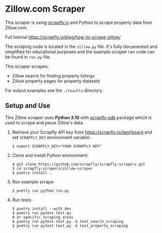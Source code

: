 # Zillow.com Scraper

This scraper is using [scrapfly.io](https://scrapfly.io/) and Python to scrape property data from Zillow.com. 

Full tutorial <https://scrapfly.io/blog/how-to-scrape-zillow/>

The scraping code is located in the `zillow.py` file. It's fully documented and simplified for educational purposes and the example scraper run code can be found in `run.py` file.

This scraper scrapes:
- Zillow search for finding property listings
- Zillow property pages for property datasets

For output examples see the `./results` directory.

## Setup and Use

This Zillow scraper uses __Python 3.10__ with [scrapfly-sdk](https://pypi.org/project/scrapfly-sdk/) package which is used to scrape and parse Zillow's data.

1. Retrieve your Scrapfly API key from <https://scrapfly.io/dashboard> and set `SCRAPFLY_KEY` environment variable:
    ```shell
    $ export SCRAPFLY_KEY="YOUR SCRAPFLY KEY"
    ```
2. Clone and install Python environment:
    ```shell
    $ git clone https://github.com/scrapfly/scrapfly-scrapers.git
    $ cd scrapfly-scrapers/zillow-scraper
    $ poetry install .
    ```
3. Run example scrape:
    ```shell
    $ poetry run python run.py
    ```
4. Run tests:
    ```shell
    $ poetry install --with dev
    $ poetry run pytest test.py
    # or specific scraping areas
    $ poetry run pytest test.py -k test_search_scraping
    $ poetry run pytest test.py -k test_property_scraping
    ```

